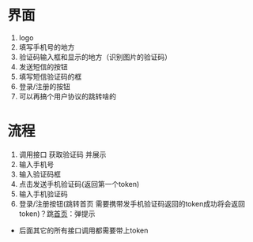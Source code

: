 # 界面
1. logo
2. 填写手机号的地方
3. 验证码输入框和显示的地方（识别图片的验证码）
4. 发送短信的按钮
5. 填写短信验证码的框
6. 登录/注册的按钮
7. 可以再搞个用户协议的跳转啥的

# 流程
1. 调用接口 获取验证码 并展示
2. 输入手机号
3. 输入验证码框
4. 点击发送手机验证码(返回第一个token)
5. 输入手机验证码 
6. 登录/注册按钮(跳转首页 需要携带发手机验证码返回的token成功将会返回token)？跳[首页](3.md)：弹提示
* 后面其它的所有接口调用都需要带上token
